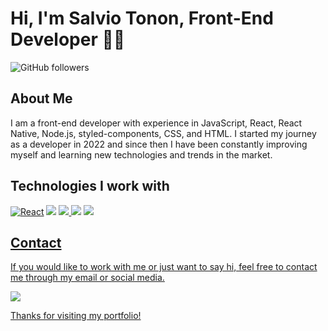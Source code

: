 <h1>Hi, I'm Salvio Tonon, Front-End Developer 👨‍💻</h1>

<img src="https://img.shields.io/github/followers/salviotonon.svg?style=social&amp;label=Follow" alt="GitHub followers">


<h2>About Me</h2>
<p>I am a front-end developer with experience in JavaScript, React, React Native, Node.js, styled-components, CSS, and HTML. I started my journey as a developer in 2022 and since then I have been constantly improving myself and learning new technologies and trends in the market.</p>
<h2>Technologies I work with</h2>
<a href="https://reactjs.org/" target="_blank"><img src="https://img.shields.io/badge/react-%2320232a.svg?style=for-the-badge&logo=react&logoColor=%2361DAFB" alt="React"></a>  
<a href="https://developer.mozilla.org/pt-BR/docs/Web/JavaScript" target="_blank"><img src="https://img.shields.io/badge/JavaScript-F7DF1E?style=for-the-badge&logo=javascript&logoColor=black" /></a>  
<a href="https://www.w3schools.com/css/" target="_blank"><img src="https://img.shields.io/badge/CSS3-1572B6?style=for-the-badge&logo=css3&logoColor=white" /> </a>  
<a href="https://nodejs.org/en/" target="_blank"><img src="https://img.shields.io/badge/node.js-6DA55F?style=for-the-badge&logo=node.js&logoColor=white" /></a>  
<a href="https://developer.mozilla.org/pt-BR/docs/Web/HTML" target="_blank"><img src="https://img.shields.io/badge/HTML5-E34F26?style=for-the-badge&logo=html5&logoColor=white"/>  

  
  

<h2>Contact</h2>
<p>If you would like to work with me or just want to say hi, feel free to contact me through my email or social media.</p>


<a href="https://developer.mozilla.org/pt-BR/docs/Web/HTML" target="_blank"><img src="https://img.shields.io/badge/linkedin-%230077B5.svg?style=for-the-badge&logo=linkedin&logoColor=white"/>  

Thanks for visiting my portfolio!  

  


